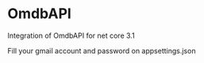 # OmdbAPI
Integration of OmdbAPI for net core 3.1

Fill your gmail account and password on appsettings.json
